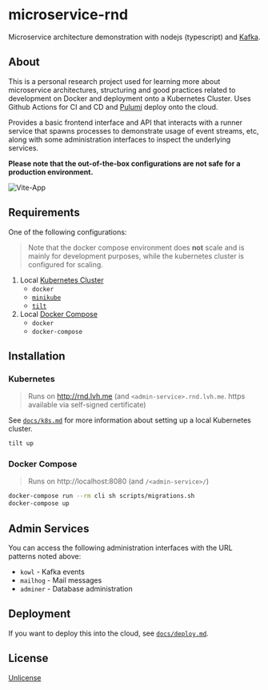 # microservice-rnd

Microservice architecture demonstration with nodejs (typescript) and [Kafka](https://kafka.apache.org/).

## About

This is a personal research project used for learning more about microservice architectures,
structuring and good practices related to development on Docker and deployment onto a
Kubernetes Cluster. Uses Github Actions for CI and CD and [Pulumi](https://www.pulumi.com/)
deploy onto the cloud.

Provides a basic frontend interface and API that interacts with a runner service that
spawns processes to demonstrate usage of event streams, etc, along with some administration
interfaces to inspect the underlying services.

**Please note that the out-of-the-box configurations are not safe for a production environment.**

![Vite-App](https://user-images.githubusercontent.com/161548/163657043-a2f3b766-77a6-44fc-8b62-078c6fa8390c.png)

## Requirements

One of the following configurations:

> Note that the docker compose environment does **not** scale and is mainly for development
> purposes, while the kubernetes cluster is configured for scaling.

1. Local [Kubernetes Cluster](#kubernetes)
    * `docker`
    * [`minikube`](https://minikube.sigs.k8s.io/docs/)
    * [`tilt`](https://tilt.dev/)
2. Local [Docker Compose](#docker-compose)
    * `docker`
    * `docker-compose`

## Installation

### Kubernetes

> Runs on http://rnd.lvh.me (and `<admin-service>.rnd.lvh.me`. https available via self-signed certificate)

See [`docs/k8s.md`](docs/k8s.md) for more information about setting up a local Kubernetes cluster.

```bash
tilt up
```

### Docker Compose

> Runs on http://localhost:8080 (and `/<admin-service>/`)

```bash
docker-compose run --rm cli sh scripts/migrations.sh
docker-compose up
```

## Admin Services

You can access the following administration interfaces with the URL patterns noted above:

* `kowl` - Kafka events
* `mailhog` - Mail messages
* `adminer` - Database administration

## Deployment

If you want to deploy this into the cloud, see [`docs/deploy.md`](docs/deploy.md).

## License

[Unlicense](./UNLICENSE)
